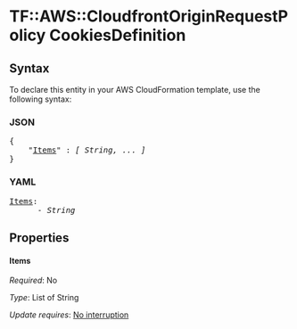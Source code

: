 # TF::AWS::CloudfrontOriginRequestPolicy CookiesDefinition

## Syntax

To declare this entity in your AWS CloudFormation template, use the following syntax:

### JSON

<pre>
{
    "<a href="#items" title="Items">Items</a>" : <i>[ String, ... ]</i>
}
</pre>

### YAML

<pre>
<a href="#items" title="Items">Items</a>: <i>
      - String</i>
</pre>

## Properties

#### Items

_Required_: No

_Type_: List of String

_Update requires_: [No interruption](https://docs.aws.amazon.com/AWSCloudFormation/latest/UserGuide/using-cfn-updating-stacks-update-behaviors.html#update-no-interrupt)


